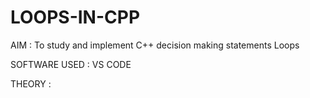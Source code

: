 # LOOPS-IN-CPP


AIM : To study and implement C++ decision making statements Loops

SOFTWARE USED : VS CODE

THEORY : 
